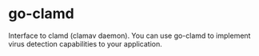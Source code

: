 go-clamd
========

Interface to clamd (clamav daemon). You can use go-clamd to implement virus detection capabilities to your application.
